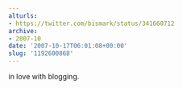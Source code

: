 ```yaml
---
alturls:
- https://twitter.com/bismark/status/341660712
archive:
- 2007-10
date: '2007-10-17T06:01:08+00:00'
slug: '1192600868'
---
```


in love with blogging.

